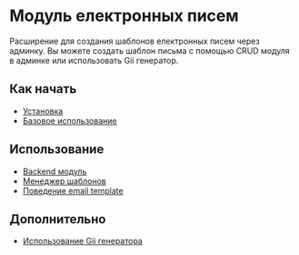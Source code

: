 Модуль електронных писем
=========================

Расширение для создания шаблонов електронных писем через админку.
Вы можете создать шаблон письма с помощью CRUD модуля в админке или использовать Gii генератор.

Как начать
----------
* [Установка](installation.md)
* [Базовое использование](basic-usage.md)

Использование
-------------
* [Backend модуль](backend-module.md)
* [Менеджер шаблонов](template-manager.md)
* [Поведение email template](email-template-behavior.md)

Дополнительно
-------------
* [Использование Gii генератора](gii-generator.md)
